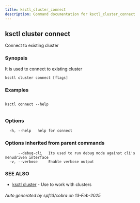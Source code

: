 ```yaml
---
title: ksctl_cluster_connect
description: Command documentation for ksctl_cluster_connect
---
```


## ksctl cluster connect

Connect to existing cluster

### Synopsis

It is used to connect to existing cluster

```
ksctl cluster connect [flags]
```

### Examples

```

ksctl connect --help
		
```

### Options

```
  -h, --help   help for connect
```

### Options inherited from parent commands

```
      --debug-cli   Its used to run debug mode against cli's menudriven interface
  -v, --verbose     Enable verbose output
```

### SEE ALSO

* [ksctl cluster](ksctl_cluster.md)	 - Use to work with clusters

###### Auto generated by spf13/cobra on 13-Feb-2025
